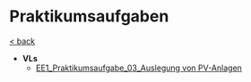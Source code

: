 # Praktikumsaufgaben

[< back](../B-REE-EE1.md)

- __VLs__
  - [EE1_Praktikumsaufgabe_03_Auslegung von PV-Anlagen](./EE1_Praktikumsaufgabe_03_Auslegung%20von%20PV-Anlagen.pdf)
